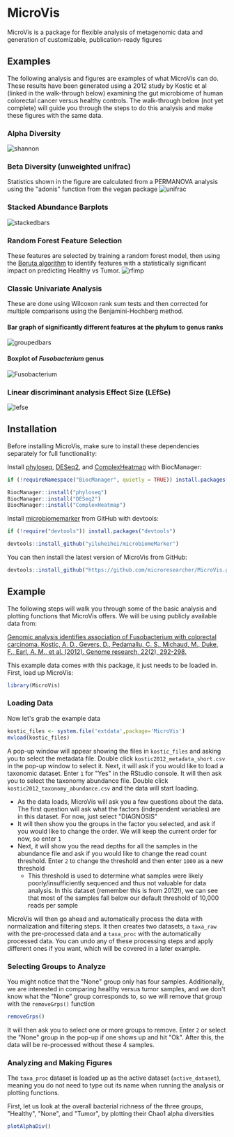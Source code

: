 
# MicroVis

<!-- badges: start -->
<!-- badges: end -->

MicroVis is a package for flexible analysis of metagenomic data and generation of customizable, publication-ready figures

## Examples
The following analysis and figures are examples of what MicroVis can do. These results have been generated using a 2012 study by Kostic et al (linked in the walk-through below) examining the gut microbiome of human colorectal cancer versus healthy controls. The walk-through below (not yet complete) will guide you through the steps to do this analysis and make these figures with the same data.

### Alpha Diversity
![shannon](https://user-images.githubusercontent.com/73134383/135261971-0488ecc4-60ef-4c12-b86c-686e0c071f39.png)

### Beta Diversity (unweighted unifrac)
Statistics shown in the figure are calculated from a PERMANOVA analysis using the "adonis" function from the vegan package
![unifrac](https://user-images.githubusercontent.com/73134383/135261990-9dec0d8a-7953-4bb7-85b5-62df7c72cb75.png)

### Stacked Abundance Barplots
![stackedbars](https://user-images.githubusercontent.com/73134383/135262014-8f175c22-412e-482c-a255-b6c1ad7c9794.png)

### Random Forest Feature Selection
These features are selected by training a random forest model, then using the [Boruta algorithm](https://www.datacamp.com/community/tutorials/feature-selection-R-boruta) to identify features with a statistically significant impact on predicting Healthy vs Tumor.
![rfimp](https://user-images.githubusercontent.com/73134383/135262113-54d9c620-b2ce-4cf4-8978-a0fcafd42101.png)

### Classic Univariate Analysis
These are done using Wilcoxon rank sum tests and then corrected for multiple comparisons using the Benjamini-Hochberg method.

#### Bar graph of significantly different features at the phylum to genus ranks
![groupedbars](https://user-images.githubusercontent.com/73134383/135262046-52ee7a63-5b6c-4522-9124-da5b9c6d9185.png)

#### Boxplot of _Fusobacterium_ genus
![Fusobacterium](https://user-images.githubusercontent.com/73134383/135262151-21491f46-ca46-41f5-8a09-b416be68c3a4.png)

### Linear discriminant analysis Effect Size (LEfSe)
![lefse](https://user-images.githubusercontent.com/73134383/135262172-ef55ad45-4393-4187-82fd-eeda267a2333.png)


## Installation

Before installing MicroVis, make sure to install these dependencies separately for full functionality:

Install [phyloseq](https://joey711.github.io/phyloseq/), [DESeq2](http://www.bioconductor.org/packages/release/bioc/vignettes/DESeq2/inst/doc/DESeq2.html), and [ComplexHeatmap](https://jokergoo.github.io/ComplexHeatmap-reference/book/) with BiocManager:

``` r
if (!requireNamespace("BiocManager", quietly = TRUE)) install.packages("BiocManager")

BiocManager::install("phyloseq")
BiocManager::install("DESeq2")
BiocManager::install("ComplexHeatmap")
```

Install [microbiomemarker]() from GitHub with devtools:
``` r
if (!require("devtools")) install.packages("devtools")

devtools::install_github("yiluheihei/microbiomeMarker") 
```

You can then install the latest version of MicroVis from GitHub:

``` r
devtools::install_github("https://github.com/microresearcher/MicroVis.git")
```

## Example

The following steps will walk you through some of the basic analysis and plotting functions that MicroVis offers. We will be using publicly available data from:

[Genomic analysis identifies association of Fusobacterium with colorectal carcinoma. Kostic, A. D., Gevers, D., Pedamallu, C. S., Michaud, M., Duke, F., Earl, A. M., et al. (2012). Genome research, 22(2), 292-298.](https://genome.cshlp.org/content/22/2/292.long)

This example data comes with this package, it just needs to be loaded in.
First, load up MicroVis:
``` r
library(MicroVis)
```

### Loading Data

Now let's grab the example data
``` r
kostic_files <- system.file('extdata',package='MicroVis')
mvload(kostic_files)
```

A pop-up window will appear showing the files in `kostic_files` and asking you to select the metadata file. Double click `kostic2012_metadata_short.csv` in the pop-up window to select it. Next, it will ask if you would like to load a taxonomic dataset. Enter `1` for "Yes" in the RStudio console. It will then ask you to select the taxonomy abundance file. Double click `kostic2012_taxonomy_abundance.csv` and the data will start loading.

- As the data loads, MicroVis will ask you a few questions about the data. The first question will ask what the factors (independent variables) are in this dataset. For now, just select "DIAGNOSIS"
- It will then show you the groups in the factor you selected, and ask if you would like to change the order. We will keep the current order for now, so enter `1`
- Next, it will show you the read depths for all the samples in the abundance file and ask if you would like to change the read count threshold. Enter `2` to change the threshold and then enter `1000` as a new threshold
    - This threshold is used to determine what samples were likely poorly/insufficiently sequenced and thus not valuable for data analysis. In this dataset (remember this is from 2012!), we can see that most of the samples fall below our default threshold of 10,000 reads per sample

MicroVis will then go ahead and automatically process the data with normalization and filtering steps. It then creates two datasets, a `taxa_raw` with the pre-processed data and a `taxa_proc` with the automatically processed data. You can undo any of these processing steps and apply different ones if you want, which will be covered in a later example.

### Selecting Groups to Analyze
You might notice that the "None" group only has four samples. Additionally, we are interested in comparing healthy versus tumor samples, and we don't know what the "None" group corresponds to, so we will remove that group with the `removeGrps()` function

```r
removeGrps()
```

It will then ask you to select one or more groups to remove. Enter `2` or select the "None" group in the pop-up if one shows up and hit "Ok". After this, the data will be re-processed without these 4 samples.

### Analyzing and Making Figures

The `taxa_proc` dataset is loaded up as the active dataset (`active_dataset`), meaning you do not need to type out its name when running the analysis or plotting functions.

First, let us look at the overall bacterial richness of the three groups, "Healthy", "None", and "Tumor", by plotting their Chao1 alpha diversities

``` r
plotAlphaDiv()
```
